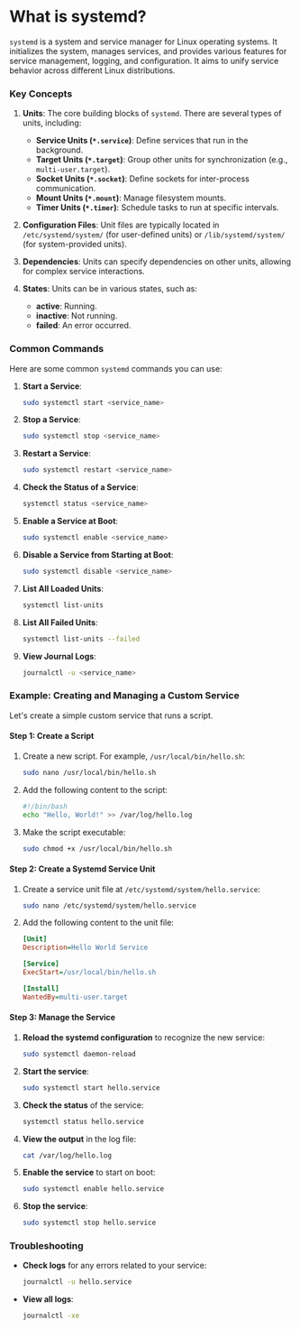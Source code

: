 # What is systemd?

`systemd` is a system and service manager for Linux operating systems. It initializes the system, manages services, and provides various features for service management, logging, and configuration. It aims to unify service behavior across different Linux distributions.

### Key Concepts

1. **Units**: The core building blocks of `systemd`. There are several types of units, including:
   - **Service Units (`*.service`)**: Define services that run in the background.
   - **Target Units (`*.target`)**: Group other units for synchronization (e.g., `multi-user.target`).
   - **Socket Units (`*.socket`)**: Define sockets for inter-process communication.
   - **Mount Units (`*.mount`)**: Manage filesystem mounts.
   - **Timer Units (`*.timer`)**: Schedule tasks to run at specific intervals.

2. **Configuration Files**: Unit files are typically located in `/etc/systemd/system/` (for user-defined units) or `/lib/systemd/system/` (for system-provided units).

3. **Dependencies**: Units can specify dependencies on other units, allowing for complex service interactions.

4. **States**: Units can be in various states, such as:
   - **active**: Running.
   - **inactive**: Not running.
   - **failed**: An error occurred.

### Common Commands

Here are some common `systemd` commands you can use:

1. **Start a Service**:
   ```bash
   sudo systemctl start <service_name>
   ```

2. **Stop a Service**:
   ```bash
   sudo systemctl stop <service_name>
   ```

3. **Restart a Service**:
   ```bash
   sudo systemctl restart <service_name>
   ```

4. **Check the Status of a Service**:
   ```bash
   systemctl status <service_name>
   ```

5. **Enable a Service at Boot**:
   ```bash
   sudo systemctl enable <service_name>
   ```

6. **Disable a Service from Starting at Boot**:
   ```bash
   sudo systemctl disable <service_name>
   ```

7. **List All Loaded Units**:
   ```bash
   systemctl list-units
   ```

8. **List All Failed Units**:
   ```bash
   systemctl list-units --failed
   ```

9. **View Journal Logs**:
   ```bash
   journalctl -u <service_name>
   ```

### Example: Creating and Managing a Custom Service

Let's create a simple custom service that runs a script. 

#### Step 1: Create a Script

1. Create a new script. For example, `/usr/local/bin/hello.sh`:
   ```bash
   sudo nano /usr/local/bin/hello.sh
   ```

2. Add the following content to the script:
   ```bash
   #!/bin/bash
   echo "Hello, World!" >> /var/log/hello.log
   ```

3. Make the script executable:
   ```bash
   sudo chmod +x /usr/local/bin/hello.sh
   ```

#### Step 2: Create a Systemd Service Unit

1. Create a service unit file at `/etc/systemd/system/hello.service`:
   ```bash
   sudo nano /etc/systemd/system/hello.service
   ```

2. Add the following content to the unit file:
   ```ini
   [Unit]
   Description=Hello World Service

   [Service]
   ExecStart=/usr/local/bin/hello.sh

   [Install]
   WantedBy=multi-user.target
   ```

#### Step 3: Manage the Service

1. **Reload the systemd configuration** to recognize the new service:
   ```bash
   sudo systemctl daemon-reload
   ```

2. **Start the service**:
   ```bash
   sudo systemctl start hello.service
   ```

3. **Check the status** of the service:
   ```bash
   systemctl status hello.service
   ```

4. **View the output** in the log file:
   ```bash
   cat /var/log/hello.log
   ```

5. **Enable the service** to start on boot:
   ```bash
   sudo systemctl enable hello.service
   ```

6. **Stop the service**:
   ```bash
   sudo systemctl stop hello.service
   ```

### Troubleshooting

- **Check logs** for any errors related to your service:
  ```bash
  journalctl -u hello.service
  ```

- **View all logs**:
  ```bash
  journalctl -xe
  ```


